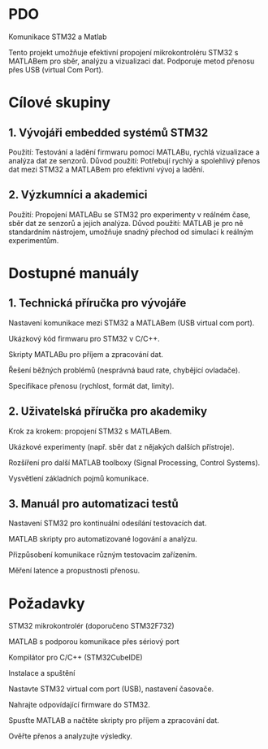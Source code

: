 # PDO
Komunikace STM32 a Matlab

Tento projekt umožňuje efektivní propojení mikrokontroléru STM32 s MATLABem pro sběr, analýzu a vizualizaci dat. Podporuje metod přenosu přes USB (virtual Com Port).

# Cílové skupiny

## 1. Vývojáři embedded systémů STM32

Použití: Testování a ladění firmwaru pomocí MATLABu, rychlá vizualizace a analýza dat ze senzorů.
Důvod použití: Potřebují rychlý a spolehlivý přenos dat mezi STM32 a MATLABem pro efektivní vývoj a ladění.

## 2. Výzkumníci a akademici

Použití: Propojení MATLABu se STM32 pro experimenty v reálném čase, sběr dat ze senzorů a jejich analýza.
Důvod použití: MATLAB je pro ně standardním nástrojem, umožňuje snadný přechod od simulací k reálným experimentům.

# Dostupné manuály

## 1. Technická příručka pro vývojáře

Nastavení komunikace mezi STM32 a MATLABem (USB virtual com port).

Ukázkový kód firmwaru pro STM32 v C/C++.

Skripty MATLABu pro příjem a zpracování dat.

Řešení běžných problémů (nesprávná baud rate, chybějící ovladače).

Specifikace přenosu (rychlost, formát dat, limity).

## 2. Uživatelská příručka pro akademiky

Krok za krokem: propojení STM32 s MATLABem.

Ukázkové experimenty (např. sběr dat z nějakých dalších přístroje).

Rozšíření pro další MATLAB toolboxy (Signal Processing, Control Systems).

Vysvětlení základních pojmů komunikace.

## 3. Manuál pro automatizaci testů

Nastavení STM32 pro kontinuální odesílání testovacích dat.

MATLAB skripty pro automatizované logování a analýzu.

Přizpůsobení komunikace různým testovacím zařízením.

Měření latence a propustnosti přenosu.

# Požadavky

STM32 mikrokontrolér (doporučeno STM32F732)

MATLAB s podporou komunikace přes sériový port

Kompilátor pro C/C++ (STM32CubeIDE)

Instalace a spuštění

Nastavte STM32 virtual com port (USB), nastavení časovače.

Nahrajte odpovídající firmware do STM32.

Spusťte MATLAB a načtěte skripty pro příjem a zpracování dat.

Ověřte přenos a analyzujte výsledky.
